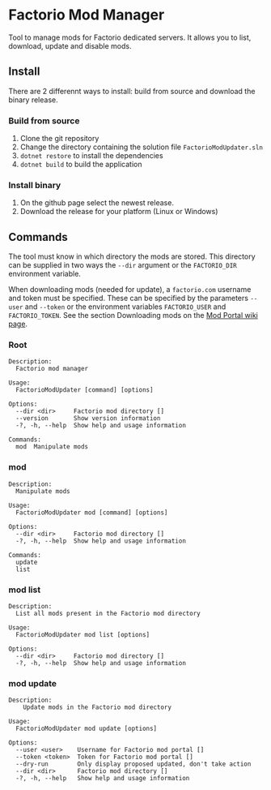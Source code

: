 # Factorio Mod Manager
Tool to manage mods for Factorio dedicated servers. It allows you to list, download, update and disable mods.

## Install
There are 2 differennt ways to install: build from source and download the binary release.

### Build from source

1. Clone the git repository
2. Change the directory containing the solution file `FactorioModUpdater.sln`
3. `dotnet restore` to install the dependencies
4. `dotnet build` to build the application

### Install binary
1. On the github page select the newest release.
2. Download the release for your platform (Linux or Windows)

## Commands
The tool must know in which directory the mods are stored. This directory can be supplied in two ways the `--dir` argument or the `FACTORIO_DIR` environment variable.

When downloading mods (needed for update), a `factorio.com` username and token must be specified. These can be specified by the parameters `--user` and `--token` or the environment variables `FACTORIO_USER` and `FACTORIO_TOKEN`. See the section Downloading mods on the [Mod Portal wiki page](https://wiki.factorio.com/Mod_portal_API#).

### Root
```
Description:
  Factorio mod manager

Usage:
  FactorioModUpdater [command] [options]

Options:
  --dir <dir>     Factorio mod directory []
  --version       Show version information
  -?, -h, --help  Show help and usage information

Commands:
  mod  Manipulate mods
```

### mod
```
Description:
  Manipulate mods

Usage:
  FactorioModUpdater mod [command] [options]

Options:
  --dir <dir>     Factorio mod directory []
  -?, -h, --help  Show help and usage information

Commands:
  update
  list
```

### mod list
```
Description:
  List all mods present in the Factorio mod directory

Usage:
  FactorioModUpdater mod list [options]

Options:
  --dir <dir>     Factorio mod directory []
  -?, -h, --help  Show help and usage information
```

### mod update
```
Description:
    Update mods in the Factorio mod directory

Usage:
  FactorioModUpdater mod update [options]

Options:
  --user <user>    Username for Factorio mod portal []
  --token <token>  Token for Factorio mod portal []
  --dry-run        Only display proposed updated, don't take action
  --dir <dir>      Factorio mod directory []
  -?, -h, --help   Show help and usage information
```